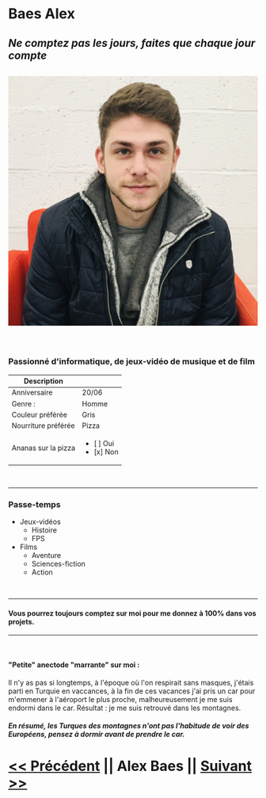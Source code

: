 # Baes Alex

*Ne comptez pas les jours, faites que chaque jour compte*
---
![ ](./Alex.jpg)
---

&nbsp;

### Passionné d'informatique, de jeux-vidéo de musique et de film 

| Description |  |
| -----------  | ----------- |
| Anniversaire | 20/06 |
| Genre :      | Homme |
| Couleur préférée | Gris |
| Nourriture préférée | Pizza |
| Ananas sur la pizza | <ul><li> [ ] Oui </li> <li> [x] Non </li></lu>

&nbsp;

---
### Passe-temps 
- Jeux-vidéos
    - Histoire
    - FPS
- Films 
    - Aventure 
    - Sciences-fiction
    - Action 

&nbsp;

--- 

#### Vous pourrez toujours comptez sur moi pour me donnez à 100% dans vos projets.

---
&nbsp;

#### "Petite" anectode "marrante" sur moi  :
Il n'y as pas si longtemps, à l'époque où l'on respirait sans masques, j'étais parti en Turquie en vaccances, à la fin de ces vacances j'ai pris un car pour m'emmener à l'aéroport le plus proche, malheureusement je me suis endormi dans le car. 
    Résultat : je me suis retrouvé dans les montagnes.

##### En résumé, les Turques des montagnes n'ont pas l'habitude de voir des Européens, pensez à dormir avant de prendre le car.


[<< Précédent](https://github.com/sebwylleman/challenge-markdown) || Alex Baes  || [Suivant >>](https://github.com/alikhalife/markdown-challenge)
=======
